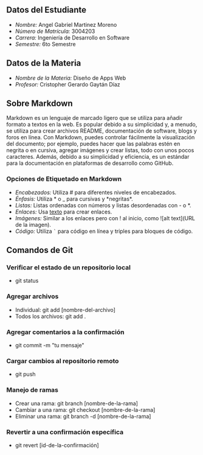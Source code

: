## Datos del Estudiante

- _Nombre:_ Angel Gabriel Martinez Moreno
- _Número de Matrícula:_ 3004203
- _Carrera:_ Ingeniería de Desarrollo en Software
- _Semestre:_ 6to Semestre

## Datos de la Materia

- _Nombre de la Materia:_ Diseño de Apps Web
- _Profesor:_ Cristopher Gerardo Gaytán Díaz

## Sobre Markdown

Markdown es un lenguaje de marcado ligero que se utiliza para añadir formato a textos en la web. Es popular debido
a su simplicidad y, a menudo, se utiliza para crear archivos README, documentación de software, blogs y foros en
línea. Con Markdown, puedes controlar fácilmente la visualización del documento; por ejemplo, puedes hacer que las
palabras estén en negrita o en cursiva, agregar imágenes y crear listas, todo con unos pocos caracteres. Además,
debido a su simplicidad y eficiencia, es un estándar para la documentación en plataformas de desarrollo como
GitHub.

### Opciones de Etiquetado en Markdown

- _Encabezados:_ Utiliza # para diferentes niveles de encabezados.
- _Énfasis:_ Utiliza * o \_ para cursivas y *negritas\*.
- _Listas:_ Listas ordenadas con números y listas desordenadas con - o \*.
- _Enlaces:_ Usa [texto](URL) para crear enlaces.
- _Imágenes:_ Similar a los enlaces pero con ! al inicio, como ![alt text](URL de la imagen).
- _Código:_ Utiliza `` ` `` para código en línea y triples para bloques de código.

## Comandos de Git

### Verificar el estado de un repositorio local

- git status

### Agregar archivos

- Individual: git add [nombre-del-archivo]
- Todos los archivos: git add .

### Agregar comentarios a la confirmación

- git commit -m "tu mensaje"

### Cargar cambios al repositorio remoto

- git push

### Manejo de ramas

- Crear una rama: git branch [nombre-de-la-rama]
- Cambiar a una rama: git checkout [nombre-de-la-rama]
- Eliminar una rama: git branch -d [nombre-de-la-rama]

### Revertir a una confirmación específica

- git revert [id-de-la-confirmación]
